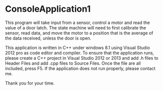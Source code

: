 ConsoleApplication1
===================


This program will take input from a sensor, control a motor and read the 
value of a door latch. The state machine will need to first calibrate the 
sensor, read data, and move the motor to a position that is the average 
of the data received, unless the door is open.

This application is written in C++ under windows 8.1 using Visual Studio 2012 
pro as code editor and compiler. To ensure that the application runs, please 
create a C++ project in Visual Studio 2012 or 2013 and add .h files to Header
Files and add .cpp files to Source Files. Once the file are all included,
press F5. If the application does not run properly, please contact me.

Thank you for your time.

